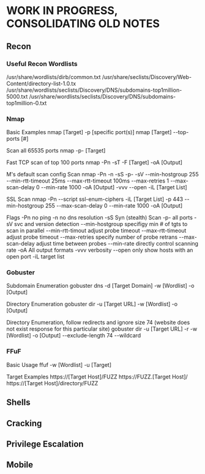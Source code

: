 # WORK IN PROGRESS, CONSOLIDATING OLD NOTES

## Recon

### Useful Recon Wordlists

/usr/share/wordlists/dirb/common.txt
/usr/share/seclists/Discovery/Web-Content/directory-list-1.0.tx
/usr/share/wordlists/seclists/Discovery/DNS/subdomains-top1million-5000.txt
/usr/share/wordlists/seclists/Discovery/DNS/subdomains-top1million-0.txt

### **Nmap**

Basic Examples
nmap [Target] -p [specific port(s)]
nmap [Target] --top-ports [#]

Scan all 65535 ports
nmap -p- [Target]

Fast TCP scan of top 100 ports
nmap -Pn -sT -F [Target] -oA [Output]

M's default scan config
 Scan
nmap -Pn -n -sS -p- -sV --min-hostgroup 255 --min-rtt-timeout 25ms --max-rtt-timeout 100ms --max-retries 1 --max-scan-delay 0 --min-rate 1000 -oA [Output] -vvv --open -iL [Target List]

SSL Scan
nmap -Pn --script ssl-enum-ciphers -iL [Target List] -p 443 --min-hostgroup 255 --max-scan-delay 0 --min-rate 1000 -oA [Output]

Flags
-Pn	no ping
-n	no dns resolution
-sS	Syn (stealth) Scan
-p-	all ports
-sV	svc and version detection
--min-hostgroup	specifigy min # of tgts to scan in parallel
--min-rtt-timout	adjust probe timeout
--max-rtt-timeout	adjust probe timeout
--max-retries	specify number of probe retrans
--max-scan-delay	adjust time between probes
--min-rate	directly control scanning rate
-oA	All output formats
-vvv	verbosity
--open	only show hosts with an open port
-iL	target list

### Gobuster

Subdomain Enumeration
gobuster dns -d [Target Domain] -w [Wordlist] -o [Output]

Directory Enumeration
gobuster dir -u [Target URL] -w [Wordlist] -o [Output]

Directory Enumeration, follow redirects and ignore size 74 (website does not exist response for this particular site)
gobuster dir -u [Target URL] -r -w [Wordlist] -o [Output] --exclude-length 74 --wildcard

### FFuF

Basic Usage
ffuf -w [Wordlist] -u [Target]

Target Examples
https://[Target Host]/FUZZ
https://FUZZ.[Target Host]/
https://[Target Host]/directory/FUZZ

## Shells

## Cracking

## Privilege Escalation

## Mobile